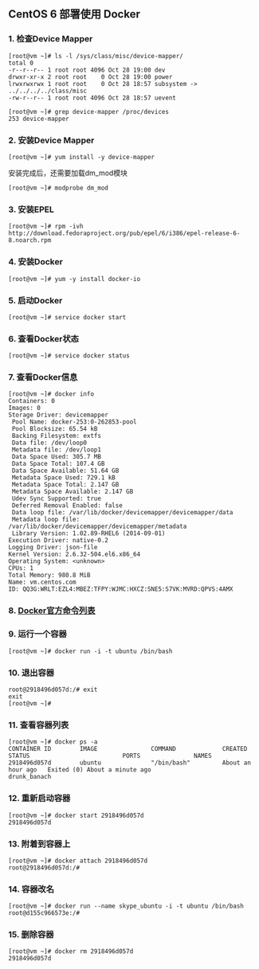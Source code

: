 ## CentOS 6 部署使用 Docker ##

### 1. 检查Device Mapper

	[root@vm ~]# ls -l /sys/class/misc/device-mapper/
	total 0
	-r--r--r-- 1 root root 4096 Oct 28 19:00 dev
	drwxr-xr-x 2 root root    0 Oct 28 19:00 power
	lrwxrwxrwx 1 root root    0 Oct 28 18:57 subsystem -> ../../../../class/misc
	-rw-r--r-- 1 root root 4096 Oct 28 18:57 uevent
	
	[root@vm ~]# grep device-mapper /proc/devices
	253 device-mapper

### 2. 安装Device Mapper

	[root@vm ~]# yum install -y device-mapper
安装完成后，还需要加载dm_mod模块
	
	[root@vm ~]# modprobe dm_mod
	
### 3. 安装EPEL

	[root@vm ~]# rpm -ivh http://download.fedoraproject.org/pub/epel/6/i386/epel-release-6-8.noarch.rpm

### 4. 安装Docker

	[root@vm ~]# yum -y install docker-io

### 5. 启动Docker

	[root@vm ~]# service docker start
	
### 6. 查看Docker状态
	
	[root@vm ~]# service docker status

### 7. 查看Docker信息

	[root@vm ~]# docker info
	Containers: 0
	Images: 0
	Storage Driver: devicemapper
	 Pool Name: docker-253:0-262853-pool
	 Pool Blocksize: 65.54 kB
	 Backing Filesystem: extfs
	 Data file: /dev/loop0
	 Metadata file: /dev/loop1
	 Data Space Used: 305.7 MB
	 Data Space Total: 107.4 GB
	 Data Space Available: 51.64 GB
	 Metadata Space Used: 729.1 kB
	 Metadata Space Total: 2.147 GB
	 Metadata Space Available: 2.147 GB
	 Udev Sync Supported: true
	 Deferred Removal Enabled: false
	 Data loop file: /var/lib/docker/devicemapper/devicemapper/data
	 Metadata loop file: /var/lib/docker/devicemapper/devicemapper/metadata
	 Library Version: 1.02.89-RHEL6 (2014-09-01)
	Execution Driver: native-0.2
	Logging Driver: json-file
	Kernel Version: 2.6.32-504.el6.x86_64
	Operating System: <unknown>
	CPUs: 1
	Total Memory: 980.8 MiB
	Name: vm.centos.com
	ID: QQ3G:WRLT:EZL4:MBEZ:TFPY:WJMC:HXCZ:SNE5:S7VK:MVRD:QPVS:4AMX

### 8. [Docker官方命令列表](http://docs.docker.com/reference/commandline/cli/)

### 9. 运行一个容器

	[root@vm ~]# docker run -i -t ubuntu /bin/bash
	
### 10. 退出容器

	root@2918496d057d:/# exit
	exit
	[root@vm ~]#
	
### 11. 查看容器列表

	[root@vm ~]# docker ps -a
	CONTAINER ID        IMAGE               COMMAND             CREATED             STATUS                          PORTS               NAMES
	2918496d057d        ubuntu              "/bin/bash"         About an hour ago   Exited (0) About a minute ago                       drunk_banach

### 12. 重新启动容器

	[root@vm ~]# docker start 2918496d057d
	2918496d057d

### 13. 附着到容器上

	[root@vm ~]# docker attach 2918496d057d
	root@2918496d057d:/#

### 14. 容器改名
	
	[root@vm ~]# docker run --name skype_ubuntu -i -t ubuntu /bin/bash
	root@d155c966573e:/#

### 15. 删除容器

	[root@vm ~]# docker rm 2918496d057d
	2918496d057d

